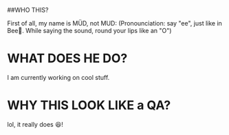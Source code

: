 

<!--
**m-ue-d/m-ue-d** is a ✨ _special_ ✨ repository because its `README.md` (this file) appears on your GitHub profile.

Here are some ideas to get you started:

- 🔭 I’m currently working on ...
- 🌱 I’m currently learning ...
- 👯 I’m looking to collaborate on ...
- 🤔 I’m looking for help with ...
- 💬 Ask me about ...
- 📫 How to reach me: ...
- 😄 Pronouns: ...
- ⚡ Fun fact: ...
-->

##WHO THIS?

First of all, my name is MÜD, not MUD:
(Pronounciation: say "ee", just like in Bee:honeybee:. While saying the sound, round your lips like an "O")

# WHAT DOES HE DO?
I am currently working on cool stuff.

# WHY THIS LOOK LIKE a QA?
lol, it really does :satisfied:!
